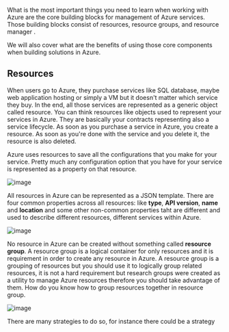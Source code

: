 What is the most important things you need to learn when working with Azure are the core building blocks for management of Azure services. Those building blocks consist of resources, resource groups, and resource manager .

We will also cover what are the benefits of using those core components when building solutions in Azure.

## Resources

When users go to Azure, they purchase services like SQL database, maybe web application hosting or simply a VM but it doesn't matter which service they buy. In the end, all those services are represented as a generic object called resource. You can think resources like objects used to represent your services in Azure. They are basically your contracts representing also a service lifecycle. As soon as you purchase a service in Azure, you create a resource.
As soon as you're done with the service and you delete it, the resource is also deleted.

Azure uses resources to save all the configurations that you make for your service. Pretty much any configuration option that you have for your service is represented as a property on that resource.

![image](https://github.com/user-attachments/assets/11f5e7aa-e9e9-462a-ae96-940f4a27ba7f)


All resources in Azure can be represented as a JSON template. There are four common properties across all resources: like **type**, **API version**, **name** and **location** and some other non-common properties taht are different and used to describe different resources, different services within Azure.

![image](https://github.com/user-attachments/assets/380850f6-e93c-492f-b444-1b1bd93602c6)


No resource in Azure can be created without something called **resource group**. A resource group is a logical container for only resources and it is requirement in order to create any resource in Azure. A resource group is a grouping of resources but you should use it to logically group related resources, it is not a hard requirement but research groups were created as a utility to manage Azure resources therefore you should take advantage of them. How do you know how to group resources together in resource group.

![image](https://github.com/user-attachments/assets/e2fba737-37e5-4508-8ba2-1ab469e1b23c)


There are many strategies to do so, for instance there could be a strategy
